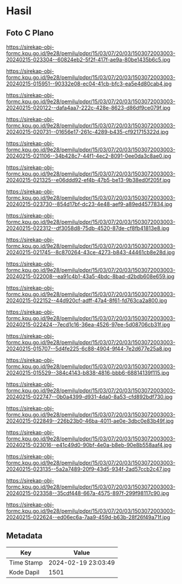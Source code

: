 # Hasil

## Foto C Plano

https://sirekap-obj-formc.kpu.go.id/9e28/pemilu/pdpr/15/03/07/20/03/1503072003003-20240215-023304--60824eb2-5f2f-417f-ae9a-80be1435b6c5.jpg

https://sirekap-obj-formc.kpu.go.id/9e28/pemilu/pdpr/15/03/07/20/03/1503072003003-20240215-015951--90332e08-ec04-41cb-bfc3-ea5e4d80cab4.jpg

https://sirekap-obj-formc.kpu.go.id/9e28/pemilu/pdpr/15/03/07/20/03/1503072003003-20240215-020122--dafa4aa7-222c-428e-8623-d86df9ce079f.jpg

https://sirekap-obj-formc.kpu.go.id/9e28/pemilu/pdpr/15/03/07/20/03/1503072003003-20240215-020731--01656e17-261c-4289-b435-cf921715322d.jpg

https://sirekap-obj-formc.kpu.go.id/9e28/pemilu/pdpr/15/03/07/20/03/1503072003003-20240215-021106--34b428c7-44f1-4ec2-8091-0ee0da3c8ae0.jpg

https://sirekap-obj-formc.kpu.go.id/9e28/pemilu/pdpr/15/03/07/20/03/1503072003003-20240215-021325--e06ddd92-ef4b-47b5-be13-9b38ed0f205f.jpg

https://sirekap-obj-formc.kpu.go.id/9e28/pemilu/pdpr/15/03/07/20/03/1503072003003-20240215-023730--854d17bf-dc23-4e48-aef9-a89ed4577834.jpg

https://sirekap-obj-formc.kpu.go.id/9e28/pemilu/pdpr/15/03/07/20/03/1503072003003-20240215-022312--df3058d8-75db-4520-87de-cf8fb41813e8.jpg

https://sirekap-obj-formc.kpu.go.id/9e28/pemilu/pdpr/15/03/07/20/03/1503072003003-20240215-021745--8c870264-43ce-4273-b843-44461cb8e28d.jpg

https://sirekap-obj-formc.kpu.go.id/9e28/pemilu/pdpr/15/03/07/20/03/1503072003003-20240215-022008--ea91c4b1-43a5-4bdc-8bad-d2bdb608e659.jpg

https://sirekap-obj-formc.kpu.go.id/9e28/pemilu/pdpr/15/03/07/20/03/1503072003003-20240215-022152--44d920cf-adff-47a4-8f61-fd763ca2a800.jpg

https://sirekap-obj-formc.kpu.go.id/9e28/pemilu/pdpr/15/03/07/20/03/1503072003003-20240215-022424--7ecd1c16-36ea-4526-97ee-5d08706cb31f.jpg

https://sirekap-obj-formc.kpu.go.id/9e28/pemilu/pdpr/15/03/07/20/03/1503072003003-20240215-015707--5d4fe225-6c88-4904-9f44-7e2d677e25a8.jpg

https://sirekap-obj-formc.kpu.go.id/9e28/pemilu/pdpr/15/03/07/20/03/1503072003003-20240215-015529--384c4143-b838-4816-bbb6-68814139f115.jpg

https://sirekap-obj-formc.kpu.go.id/9e28/pemilu/pdpr/15/03/07/20/03/1503072003003-20240215-022747--0b0a4399-d931-4da0-8a53-cfd892bdf730.jpg

https://sirekap-obj-formc.kpu.go.id/9e28/pemilu/pdpr/15/03/07/20/03/1503072003003-20240215-022849--226b23b0-46ba-4011-ae0e-3dbc0e83b49f.jpg

https://sirekap-obj-formc.kpu.go.id/9e28/pemilu/pdpr/15/03/07/20/03/1503072003003-20240215-023016--e41c49d0-90bf-4e0a-b8eb-90e8b558aaf4.jpg

https://sirekap-obj-formc.kpu.go.id/9e28/pemilu/pdpr/15/03/07/20/03/1503072003003-20240215-023135--5a2a7489-20f9-43d5-934f-2ad57ccb2c47.jpg

https://sirekap-obj-formc.kpu.go.id/9e28/pemilu/pdpr/15/03/07/20/03/1503072003003-20240215-023358--35cdf448-667a-4575-897f-299f98117c90.jpg

https://sirekap-obj-formc.kpu.go.id/9e28/pemilu/pdpr/15/03/07/20/03/1503072003003-20240215-022624--ed06ec6a-7aa9-459d-b63b-28f26f49a71f.jpg


## Metadata

| Key        | Value               |
| ---------- | ------------------- |
| Time Stamp | 2024-02-19 23:03:49 |
| Kode Dapil | 1501                |



